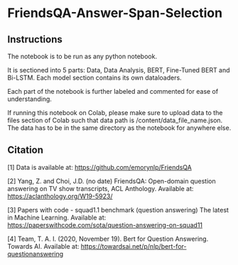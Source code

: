 # FriendsQA-Answer-Span-Selection

## Instructions

The notebook is to be run as any python notebook.

It is sectioned into 5 parts: Data, Data Analysis, BERT, Fine-Tuned BERT and Bi-LSTM. Each model section contains its own dataloaders. 

Each part of the notebook is further labeled and commented for ease of understanding. 

If running this notebook on Colab, please make sure to upload data to the files section of Colab such that data path is /content/data_file_name.json. The data has to be in the same directory as the notebook for anywhere else.

## Citation

[1] Data is available at: https://github.com/emorynlp/FriendsQA

[2] Yang, Z. and Choi, J.D. (no date) FriendsQA: Open-domain question answering on TV show transcripts, ACL Anthology. Available at: https://aclanthology.org/W19-5923/

[3] Papers with code - squad1.1 benchmark (question answering) The latest in Machine Learning. Available at: https://paperswithcode.com/sota/question-answering-on-squad11

[4] Team, T. A. I. (2020, November 19). Bert for Question Answering. Towards AI. Available at: https://towardsai.net/p/nlp/bert-for-questionanswering 
